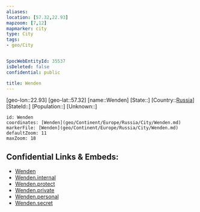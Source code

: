 ```yaml
---
aliases: 
location: [57.32,22.93]
mapzoom: [7,12] 
mapmarker: city 
type: City
tags:
- geo/City


SpocWebEntityId: 35537
isDeleted: false
confidential: public

title: Wenden
---
```

[geo-lon::22.93]
[geo-lat::57.32]
[name::Wenden]
[State::]
[Country::[Russia](geo/Continent/Europe/Russia.md)]
[StateId::]
[Population::]
[Unknown::]


```leaflet
id: Wenden
coordinates: [Wenden](geo/Continent/Europe/Russia/City/Wenden.md)
markerFile: [Wenden](geo/Continent/Europe/Russia/City/Wenden.md)
defaultZoom: 11 
maxZoom: 18
```


## Confidential Links & Embeds: 
- [Wenden](../../../../../../_public/geo/Continent/Europe/Russia/City/Wenden.md) 
- [Wenden.internal](../../../../../../_internal/geo/Continent/Europe/Russia/City/Wenden.internal.md) 
- [Wenden.protect](../../../../../../_protect/geo/Continent/Europe/Russia/City/Wenden.protect.md) 
- [Wenden.private](../../../../../../_private/geo/Continent/Europe/Russia/City/Wenden.private.md) 
- [Wenden.personal](../../../../../../_personal/geo/Continent/Europe/Russia/City/Wenden.personal.md) 
- [Wenden.secret](../../../../../../_secret/geo/Continent/Europe/Russia/City/Wenden.secret.md) 
